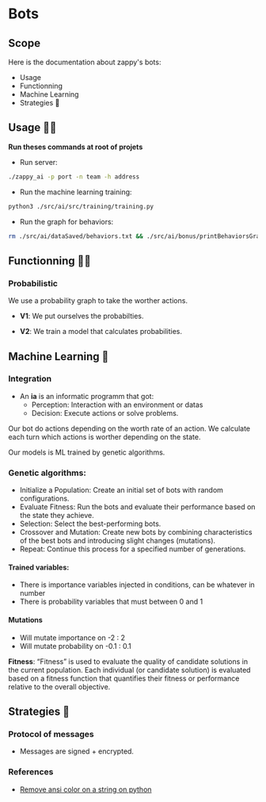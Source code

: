 # Bots

## Scope

Here is the documentation about zappy's bots:
- Usage
- Functionning
- Machine Learning
- Strategies
🤖<br>

## Usage 👨‍💻
**Run theses commands at root of projets**
- Run server:
```sh
./zappy_ai -p port -n team -h address
```

- Run the machine learning training:
```sh
python3 ./src/ai/src/training/training.py
```

- Run the graph for behaviors:
```sh
rm ./src/ai/dataSaved/behaviors.txt && ./src/ai/bonus/printBehaviorsGraph.py
```

## Functionning 🧑‍💼

### Probabilistic

We use a probability graph to take the worther actions.

* **V1**: We put ourselves the probabilties.

* **V2**: We train a model that calculates probabilities.

## Machine Learning 📖

### Integration
* An **ia** is an informatic programm that got:
    * Perception: Interaction with an environment or datas
    * Decision: Execute actions or solve problems.

Our bot do actions depending on the worth rate of an action. We calculate each turn which actions is worther depending on the state.<br>

Our models is ML trained by genetic algorithms.

### Genetic algorithms:
- Initialize a Population: Create an initial set of bots with random configurations.
- Evaluate Fitness: Run the bots and evaluate their performance based on the state they achieve.
- Selection: Select the best-performing bots.
- Crossover and Mutation: Create new bots by combining characteristics of the best bots and introducing slight changes (mutations).
- Repeat: Continue this process for a specified number of generations.

#### Trained variables:
- There is importance variables injected in conditions, can be whatever in number
- There is probability variables that must between 0 and 1

#### Mutations
- Will mutate importance on -2 : 2
- Will mutate probability on -0.1 : 0.1

**Fitness**: “Fitness” is used to evaluate the quality of candidate solutions in the current population. Each individual (or candidate solution) is evaluated based on a fitness function that quantifies their fitness or performance relative to the overall objective.

## Strategies 🥷

### Protocol of messages

- Messages are signed + encrypted.

### References
- [Remove ansi color on a string on python](https://stackoverflow.com/questions/14693701/how-can-i-remove-the-ansi-escape-sequences-from-a-string-in-python)